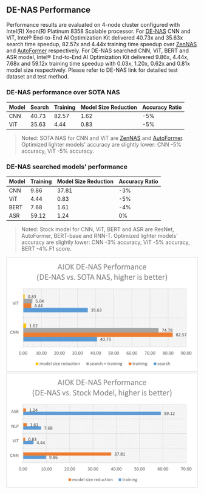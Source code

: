 ## DE-NAS Performance

Performance results are evaluated on 4-node cluster configured with Intel(R) Xeon(R) Platinum 8358 Scalable processor.
For [DE-NAS](e2eAIOK/DeNas/README.md) CNN and ViT, Intel® End-to-End AI Optimization Kit delivered 40.73x and 35.63x search time speedup, 82.57x and 4.44x training time speedup over [ZenNAS](https://github.com/idstcv/ZenNAS) and [AutoFormer](https://github.com/microsoft/Cream/tree/main/AutoFormer) respectively. For DE-NAS searched CNN, ViT, BERT and ASR model, Intel® End-to-End AI Optimization Kit delivered 9.86x, 4.44x, 7.68x and 59.12x training time speedup with 0.03x, 1.20x, 0.62x and 0.81x model size respectively. Please refer to DE-NAS link for detailed test dataset and test method.

### DE-NAS performance over SOTA NAS
| Model | Search | Training | Model Size Reduction | Accuracy Ratio |
| ----- | -------| -------- | -------------------- | -------------- |
| CNN | 40.73 | 82.57 | 1.62 | -5% |
| ViT | 35.63 | 4.44 | 0.83 | -5% |

> Noted: SOTA NAS for CNN and ViT are [ZenNAS](https://github.com/idstcv/ZenNAS) and [AutoFormer](https://github.com/microsoft/Cream/tree/main/AutoFormer). Optimized lighter models' accuracy are slightly lower: CNN -5% accuracy, ViT -5% accuracy.

### DE-NAS searched models' performance
| Model | Training | Model Size Reduction | Accuracy Ratio |
| ----- | ---------| -------------------- | -------------- |
| CNN | 9.86 | 37.81 | -3% |
| ViT | 4.44 | 0.83 | -5% |
| BERT | 7.68 | 1.61 | -4% |
| ASR | 59.12 | 1.24 | 0% |

> Noted: Stock model for CNN, ViT, BERT and ASR are ResNet, AutoFormer, BERT-base and RNN-T. Optimized lighter models' accuracy are slightly lower: CNN -3% accuracy, ViT -5% accuracy, BERT -4% F1 score.

![Performance](./e2eaiok_v10_performance_nas.png "Intel® End-to-End AI Optimization Kit Performance")
![Performance](./e2eaiok_v10_performance_stock.png "Intel® End-to-End AI Optimization Kit Performance")